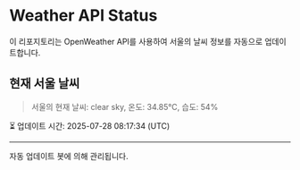 
# Weather API Status

이 리포지토리는 OpenWeather API를 사용하여 서울의 날씨 정보를 자동으로 업데이트합니다.

## 현재 서울 날씨
> 서울의 현재 날씨: clear sky, 온도: 34.85°C, 습도: 54%

⏳ 업데이트 시간: 2025-07-28 08:17:34 (UTC)

---
자동 업데이트 봇에 의해 관리됩니다.

